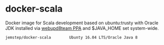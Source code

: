 # docker-scala

Docker image for Scala development based on ubuntu:trusty with Oracle JDK installed via [webupd8team PPA](https://launchpad.net/~webupd8team/+archive/ubuntu/java) and $JAVA_HOME set system-wide.

```
jemstep/docker-scala        Ubunty 16.04 LTS/Oracle Java 8
```
